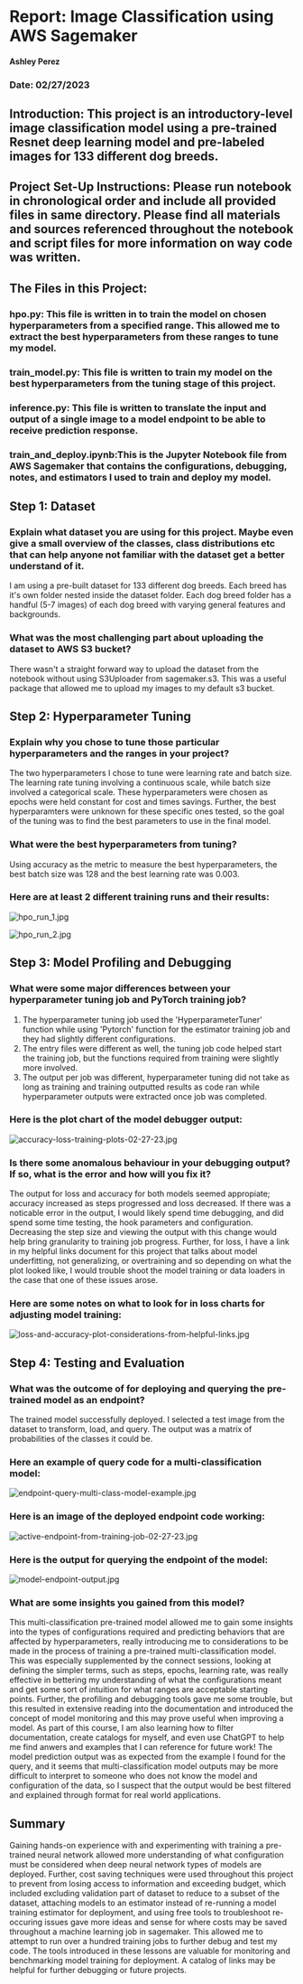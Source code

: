 # Report: Image Classification using AWS Sagemaker
#### Ashley Perez
### Date: 02/27/2023

## Introduction: This project is an introductory-level image classification model using a pre-trained Resnet deep learning model and pre-labeled images for 133 different dog breeds.

## Project Set-Up Instructions: Please run notebook in chronological order and include all provided files in same directory. Please find all materials and sources referenced throughout the notebook and script files for more information on way code was written.

## The Files in this Project:
### hpo.py: This file is written in to train the model on chosen hyperparameters from a specified range. This allowed me to extract the best hyperparameters from these ranges to tune my model.

### train_model.py: This file is written to train my model on the best hyperparameters from the tuning stage of this project.

### inference.py: This file is written to translate the input and output of a single image to a model endpoint to be able to receive prediction response.

### train_and_deploy.ipynb:This is the Jupyter Notebook file from AWS Sagemaker that contains the configurations, debugging, notes, and estimators I used to train and deploy my model.

## Step 1: Dataset
### Explain what dataset you are using for this project. Maybe even give a small overview of the classes, class distributions etc that can help anyone not familiar with the dataset get a better understand of it.
I am using a pre-built dataset for 133 different dog breeds. Each breed has it's own folder nested inside the dataset folder. Each dog breed folder has a handful (5-7 images) of each dog breed with varying general features and backgrounds.

### What was the most challenging part about uploading the dataset to AWS S3 bucket?
There wasn't a straight forward way to upload the dataset from the notebook without using S3Uploader from sagemaker.s3. This was a useful package that allowed me to upload my images to my default s3 bucket.

## Step 2: Hyperparameter Tuning
### Explain why you chose to tune those particular hyperparameters and the ranges in your project?
The two hyperparameters I chose to tune were learning rate and batch size. The learning rate tuning involving a continuous scale, while batch size involved a categorical scale. These hyperparameters were chosen as epochs were held constant for cost and times savings. Further, the best hyperparamters were unknown for these specific ones tested, so the goal of the tuning was to find the best parameters to use in the final model. 

### What were the best hyperparameters from tuning? 
Using accuracy as the metric to measure the best hyperparameters, the best batch size was 128 and the best learning rate was 0.003.

### Here are at least 2 different training runs and their results:

![hpo_run_1.jpg](hpo_run_1.jpg)

![hpo_run_2.jpg](hpo_run_2.jpg)

## Step 3: Model Profiling and Debugging
### What were some major differences between your hyperparameter tuning job and PyTorch training job? 
1. The hyperparameter tuning job used the 'HyperparameterTuner' function while using 'Pytorch' function for the estimator training job and they had slightly different configurations.
2. The entry files were different as well, the tuning job code helped start the training job, but the functions required from training were slightly more involved.
3. The output per job was different, hyperparameter tuning did not take as long as training and training outputted results as code ran while hyperparameter outputs were extracted once job was completed.

### Here is the plot chart of the model debugger output:

![accuracy-loss-training-plots-02-27-23.jpg](accuracy-loss-training-plots-02-27-23.jpg)

###  Is there some anomalous behaviour in your debugging output? If so, what is the error and how will you fix it?
The output for loss and accuracy for both models seemed appropiate; accuracy increased as steps progressed and loss decreased. If there was a noticable error in the output, I would likely spend time debugging, and did spend some time testing, the hook parameters and configuration. Decreasing the step size and viewing the output with this change would help bring granularity to training job progress. Further, for loss, I have a link in my helpful links document for this project that talks about model underfitting, not generalizing, or overtraining and so depending on what the plot looked like, I would trouble shoot the model training or data loaders in the case that one of these issues arose.  

### Here are some notes on what to look for in loss charts for adjusting model training:

![loss-and-accuracy-plot-considerations-from-helpful-links.jpg](loss-and-accuracy-plot-considerations-from-helpful-links.jpg)

## Step 4: Testing and Evaluation
### What was the outcome of for deploying and querying the pre-trained model as an endpoint? 
The trained model successfully deployed. I selected a test image from the dataset to transform, load, and query. The output was a matrix of probabilities of the classes it could be.

### Here an example of query code for a multi-classification model:

![endpoint-query-multi-class-model-example.jpg](endpoint-query-multi-class-model-example.jpg)

### Here is an image of the deployed endpoint code working:

![active-endpoint-from-training-job-02-27-23.jpg](active-endpoint-from-training-job-02-27-23.jpg)

### Here is the output for querying the endpoint of the model:

![model-endpoint-output.jpg](model-endpoint-output.jpg)

### What are some insights you gained from this model? 
This multi-classification pre-trained model allowed me to gain some insights into the types of configurations required and predicting behaviors that are affected by hyperparameters, really introducing me to considerations to be made in the process of training a pre-trained multi-classification model. This was especially supplemented by the connect sessions, looking at defining the simpler terms, such as steps, epochs, learning rate, was really effective in bettering my understanding of what the configurations meant and get some sort of intuition for what ranges are acceptable starting points. Further, the profiling and debugging tools gave me some trouble, but this resulted in extensive reading into the documentation and introduced the concept of model monitoring and this may prove useful when improving a model. As part of this course, I am also learning how to filter documentation, create catalogs for myself, and even use ChatGPT to help me find anwers and examples that I can reference for future work! The model prediction output was as expected from the example I found for the query, and it seems that multi-classification model outputs may be more difficult to interpret to someone who does not know the model and configuration of the data, so I suspect that the output would be best filtered and explained through format for real world applications.

## Summary
Gaining hands-on experience with and experimenting with training a pre-trained neural network allowed more understanding of what configuration must be considered when deep neural network types of models are deployed. Further, cost saving techniques were used throughout this project to prevent from losing access to information and exceeding budget, which included excluding validation part of dataset to reduce to a subset of the dataset, attaching models to an estimator instead of re-running a model training estimator for deployment, and using free tools to troubleshoot re-occuring issues gave more ideas and sense for where costs may be saved throughout a machine learning job in sagemaker. This allowed me to attempt to run over a hundred training jobs to further debug and test my code. The tools introduced in these lessons are valuable for monitoring and benchmarking model training for deployment. A catalog of links may be helpful for further debugging or future projects.
